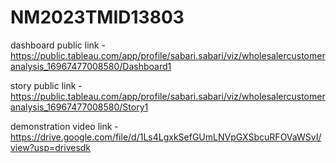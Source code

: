 # NM2023TMID13803


dashboard public link - https://public.tableau.com/app/profile/sabari.sabari/viz/wholesalercustomeranalysis_16967477008580/Dashboard1

story public link - https://public.tableau.com/app/profile/sabari.sabari/viz/wholesalercustomeranalysis_16967477008580/Story1

demonstration video link - https://drive.google.com/file/d/1Ls4LgxkSefGUmLNVpGXSbcuRFOVaWSvI/view?usp=drivesdk
